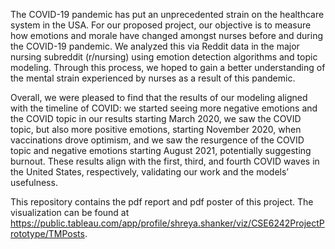 The COVID-19 pandemic has put an unprecedented strain on the healthcare system in the USA.
For our proposed project, our objective is to measure how emotions and morale have changed amongst
nurses before and during the COVID-19 pandemic. We analyzed this via Reddit data in the major nursing
subreddit (r/nursing) using emotion detection algorithms and topic modeling. Through this process, we hoped to gain a better understanding of the mental strain experienced by nurses as a result of this pandemic.

Overall, we were pleased to find that the results of our modeling aligned with the timeline of
COVID: we started seeing more negative emotions and the COVID topic in our results starting March
2020, we saw the COVID topic, but also more positive emotions, starting November 2020, when
vaccinations drove optimism, and we saw the resurgence of the COVID topic and negative emotions
starting August 2021, potentially suggesting burnout. These results align with the first, third, and fourth
COVID waves in the United States, respectively, validating our work and the models’ usefulness.

This repository contains the pdf report and pdf poster of this project. The visualization can be found at https://public.tableau.com/app/profile/shreya.shanker/viz/CSE6242ProjectPrototype/TMPosts.
